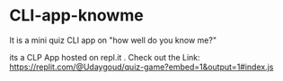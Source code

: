 # CLI-app-knowme
It is a mini quiz CLI app on "how well do you know me?"


its a CLP App hosted on repl.it . Check out the Link: https://replit.com/@Udaygoud/quiz-game?embed=1&output=1#index.js
